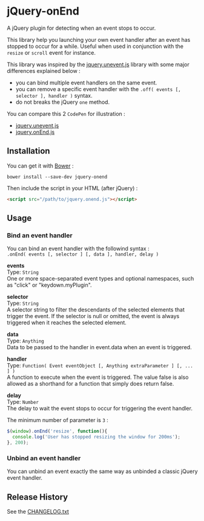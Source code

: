 # jQuery-onEnd

A jQuery plugin for detecting when an event stops to occur.

This library help you launching your own event handler after an event has stopped to occur for a while. 
Useful when used in conjunction with the `resize` or `scroll` event for instance.

This library was inspired by the [jquery.unevent.js](https://github.com/yckart/jquery.unevent.js) library with some major differences explained below :
* you can bind multiple event handlers on the same event.
* you can remove a specific event handler with the `.off( events [, selector ], handler )` syntax.
* do not breaks the jQuery `one` method.

You can compare this 2 `CodePen` for illustration :
* [jquery.unevent.js](http://codepen.io/tonai/pen/rVrGVQ)
* [jquery.onEnd.js](http://codepen.io/tonai/pen/waxQRb)

## Installation

You can get it with [Bower](http://bower.io/search/?q=jquery-onend) :
```shell
bower install --save-dev jquery-onend
```

Then include the script in your HTML (after jQuery) :
```html
<script src="/path/to/jquery.onend.js"></script>
```

## Usage

### Bind an event handler

You can bind an event handler with the followind syntax :  
`.onEnd( events [, selector ] [, data ], handler, delay )`

**events**  
Type: `String`  
One or more space-separated event types and optional namespaces, such as "click" or "keydown.myPlugin".

**selector**  
Type: `String`  
A selector string to filter the descendants of the selected elements that trigger the event. If the selector is null or omitted, the event is always triggered when it reaches the selected element.

**data**  
Type: `Anything`  
Data to be passed to the handler in event.data when an event is triggered.

**handler**  
Type: `Function( Event eventObject [, Anything extraParameter ] [, ... ] )`  
A function to execute when the event is triggered. The value false is also allowed as a shorthand for a function that simply does return false.

**delay**  
Type: `Number`  
The delay to wait the event stops to occur for triggering the event handler.

The minimum number of parameter is `3` :
```JavaScript
$(window).onEnd('resize', function(){
  console.log('User has stopped resizing the window for 200ms');
}, 200);
```

### Unbind an event handler

You can unbind an event exactly the same way as unbinded a classic jQuery event handler.

## Release History

See the [CHANGELOG.txt](https://github.com/tonai/jquery-onend/blob/master/CHANGELOG.txt)

